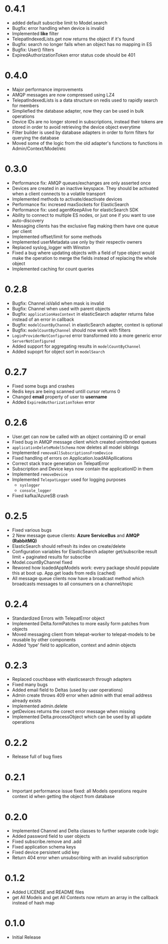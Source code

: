 # 0.4.1

* added default subscribe limit to Model.search
* Bugfix: error handling when device is invalid
* Implemented **like** filter
* TelepatIndexedLists.get now returns the object if it's found
* Bugfix: search no longer fails when an object has no mapping in ES
* Bugfix: User() filters
* ExpiredAuthorizationToken error status code should be 401

# 0.4.0

* Major performance improvements
* AMQP messages are now compressed using LZ4
* TelepatIndexedLists is a data structure on redis used to rapidly search
for members
* Simpliefied the database adapter, now they can be used in bulk operations
* Device IDs are no longer stored in subscriptions, instead their tokens
are stored in order to avoid retrieving the device object everytime
* Filter builder is used by database adapters in order to form filters
for querying the database
* Moved some of the logic from the old adapter's functions to functions
in Admin/Context/Model/etc

# 0.3.0

* Performance fix: AMQP queues/exchanges are only asserted once
* Devices are created in an inactive keyspace. They should be activated
when a client connects to a volatile transport
* Implemented methods to activate/deactivate devices
* Performance fix: incresed maxSockets for ElasticSearch
* Performance fix: used agentKeepAlive for elasticSearch SDK
* Ability to connect to multiple ES nodes, or just one if you want to
use auto-discovery
* Messaging clients has the exclusive flag making them have one queue
per client
* Implemented offset/limit for some methods
* Implemented userMetadata use only by their respectiv owners
* Replaced syslog_logger with Winston
* Fixed a bug where updating objects with a field of type object would
make the operation to merge the fields instead of replacing the whole
object
* Implemented caching for count queries

# 0.2.8

* Bugfix: Channel.isValid when mask is invalid
* Bugfix: Channel when used with parent objects
* Bugfix: `applicationHasContext` in elasticSearch adapter returns false instead of an error in callback
* Bugfix: `modelCountByChannel` in elasticSearch adapter, context is optional
* Bugfix: `modelCountByChannel` should now work with filters
* `LoginProviderNotConfigured` error transformed into a more generic error `ServerNotConfigured`
* Added support for aggregating results in `modelCountByChannel`
* Added supoprt for object sort in `modelSearch`

# 0.2.7

* Fixed some bugs and crashes
* Redis keys are being scanned untill cursor returns 0
* Changed **email** property of user to **username**
* Added `ExpiredAuthorizationToken` error

# 0.2.6

* User.get can now be called with an object containing ID or email
* Fixed bug in AMQP message client which created unintended queues
* `applicationDeleteModelSchema` now deletes all model siblings
* Implemented `removeAllSubscriptionsFromDevice`
* Fixed handling of errors on Application.loadAllApllications
* Correct stack trace generation on TelepatError
* Subscription and Device keys now contain the applicationID in them
* Implemented `removeDevice`
* Implemented `TelepatLogger` used for logging purposes
	* `syslogger`
	* `console_logger`
* Fixed kafka/AzureSB crash

# 0.2.5

* Fixed various bugs
* 2 New message queue clients: **Azure ServiceBus** and **AMQP (RabbitMQ)**
* ElasticSearch should refresh its index on create/delete
* Configuration variables for ElasticSearch adapter get/subscribe result limit + paginated results for subscribe
* Model.countByChannel fixed
* Rewored how loadedAppModels work: every package should populate this at boot up. App.get loads from redis (cached)
* All message queue clients now have a broadcast method which broadcasts messages to all consumers on a channel/topic

# 0.2.4

* Standardized Errors with TelepatError object
* Implemented Delta.formPatches to more easily form patches from objects
* Moved messaging client from telepat-worker to telepat-models to be reusable by other components
* Added 'type' field to application, context and admin objects

# 0.2.3

* Replaced couchbase with elasticsearch through adapters
* Fixed many bugs
* Added email field to Deltas (used by user operations)
* Admin create throws 409 error when admin with that email address already exists
* Implemented admin.delete
* getDevices returns the corect error message when missing
* Implemented Delta.processObject which can be used by all update operations

# 0.2.2

* Release full of bug fixes

# 0.2.1

* Important performance issue fixed: all Models operations require context id when getting the object from database

# 0.2.0

* Implemented Channel and Delta classes to further separate code logic
* Added password field to user objects
* Fixed subscribe.remove and .add
* Fixed application schema keys
* Fixed device persistent udid key
* Return 404 error when unsubscribing with an invalid subscription

# 0.1.2

* Added LICENSE and README files
* get All Models and get All Contexts now return an array in the callback instead of hash map

# 0.1.0

* Initial Release
